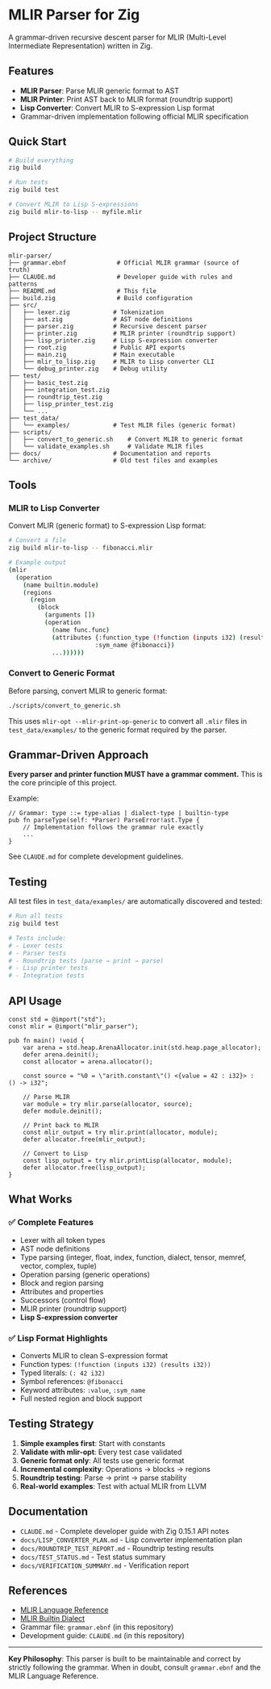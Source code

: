# MLIR Parser for Zig

A grammar-driven recursive descent parser for MLIR (Multi-Level Intermediate Representation) written in Zig.

## Features

- **MLIR Parser**: Parse MLIR generic format to AST
- **MLIR Printer**: Print AST back to MLIR format (roundtrip support)
- **Lisp Converter**: Convert MLIR to S-expression Lisp format
- Grammar-driven implementation following official MLIR specification

## Quick Start

```bash
# Build everything
zig build

# Run tests
zig build test

# Convert MLIR to Lisp S-expressions
zig build mlir-to-lisp -- myfile.mlir
```

## Project Structure

```
mlir-parser/
├── grammar.ebnf              # Official MLIR grammar (source of truth)
├── CLAUDE.md                 # Developer guide with rules and patterns
├── README.md                 # This file
├── build.zig                 # Build configuration
├── src/
│   ├── lexer.zig            # Tokenization
│   ├── ast.zig              # AST node definitions
│   ├── parser.zig           # Recursive descent parser
│   ├── printer.zig          # MLIR printer (roundtrip support)
│   ├── lisp_printer.zig     # Lisp S-expression converter
│   ├── root.zig             # Public API exports
│   ├── main.zig             # Main executable
│   ├── mlir_to_lisp.zig     # MLIR to Lisp converter CLI
│   └── debug_printer.zig    # Debug utility
├── test/
│   ├── basic_test.zig
│   ├── integration_test.zig
│   ├── roundtrip_test.zig
│   ├── lisp_printer_test.zig
│   └── ...
├── test_data/
│   └── examples/            # Test MLIR files (generic format)
├── scripts/
│   ├── convert_to_generic.sh    # Convert MLIR to generic format
│   └── validate_examples.sh     # Validate MLIR files
├── docs/                    # Documentation and reports
└── archive/                 # Old test files and examples
```

## Tools

### MLIR to Lisp Converter

Convert MLIR (generic format) to S-expression Lisp format:

```bash
# Convert a file
zig build mlir-to-lisp -- fibonacci.mlir

# Example output
(mlir
  (operation
    (name builtin.module)
    (regions
      (region
        (block
          (arguments [])
          (operation
            (name func.func)
            (attributes {:function_type (!function (inputs i32) (results i32))
                        :sym_name @fibonacci})
            ...))))))
```

### Convert to Generic Format

Before parsing, convert MLIR to generic format:

```bash
./scripts/convert_to_generic.sh
```

This uses `mlir-opt --mlir-print-op-generic` to convert all `.mlir` files in `test_data/examples/` to the generic format required by the parser.

## Grammar-Driven Approach

**Every parser and printer function MUST have a grammar comment.** This is the core principle of this project.

Example:
```zig
// Grammar: type ::= type-alias | dialect-type | builtin-type
pub fn parseType(self: *Parser) ParseError!ast.Type {
    // Implementation follows the grammar rule exactly
    ...
}
```

See `CLAUDE.md` for complete development guidelines.

## Testing

All test files in `test_data/examples/` are automatically discovered and tested:

```bash
# Run all tests
zig build test

# Tests include:
# - Lexer tests
# - Parser tests
# - Roundtrip tests (parse → print → parse)
# - Lisp printer tests
# - Integration tests
```

## API Usage

```zig
const std = @import("std");
const mlir = @import("mlir_parser");

pub fn main() !void {
    var arena = std.heap.ArenaAllocator.init(std.heap.page_allocator);
    defer arena.deinit();
    const allocator = arena.allocator();

    const source = "%0 = \"arith.constant\"() <{value = 42 : i32}> : () -> i32";

    // Parse MLIR
    var module = try mlir.parse(allocator, source);
    defer module.deinit();

    // Print back to MLIR
    const mlir_output = try mlir.print(allocator, module);
    defer allocator.free(mlir_output);

    // Convert to Lisp
    const lisp_output = try mlir.printLisp(allocator, module);
    defer allocator.free(lisp_output);
}
```

## What Works

### ✅ Complete Features
- Lexer with all token types
- AST node definitions
- Type parsing (integer, float, index, function, dialect, tensor, memref, vector, complex, tuple)
- Operation parsing (generic operations)
- Block and region parsing
- Attributes and properties
- Successors (control flow)
- MLIR printer (roundtrip support)
- **Lisp S-expression converter**

### ✅ Lisp Format Highlights
- Converts MLIR to clean S-expression format
- Function types: `(!function (inputs i32) (results i32))`
- Typed literals: `(: 42 i32)`
- Symbol references: `@fibonacci`
- Keyword attributes: `:value`, `:sym_name`
- Full nested region and block support

## Testing Strategy

1. **Simple examples first**: Start with constants
2. **Validate with mlir-opt**: Every test case validated
3. **Generic format only**: All tests use generic format
4. **Incremental complexity**: Operations → blocks → regions
5. **Roundtrip testing**: Parse → print → parse stability
6. **Real-world examples**: Test with actual MLIR from LLVM

## Documentation

- `CLAUDE.md` - Complete developer guide with Zig 0.15.1 API notes
- `docs/LISP_CONVERTER_PLAN.md` - Lisp converter implementation plan
- `docs/ROUNDTRIP_TEST_REPORT.md` - Roundtrip testing results
- `docs/TEST_STATUS.md` - Test status summary
- `docs/VERIFICATION_SUMMARY.md` - Verification report

## References

- [MLIR Language Reference](https://mlir.llvm.org/docs/LangRef/)
- [MLIR Builtin Dialect](https://mlir.llvm.org/docs/Dialects/Builtin/)
- Grammar file: `grammar.ebnf` (in this repository)
- Development guide: `CLAUDE.md` (in this repository)

---

**Key Philosophy**: This parser is built to be maintainable and correct by strictly following the grammar. When in doubt, consult `grammar.ebnf` and the MLIR Language Reference.
